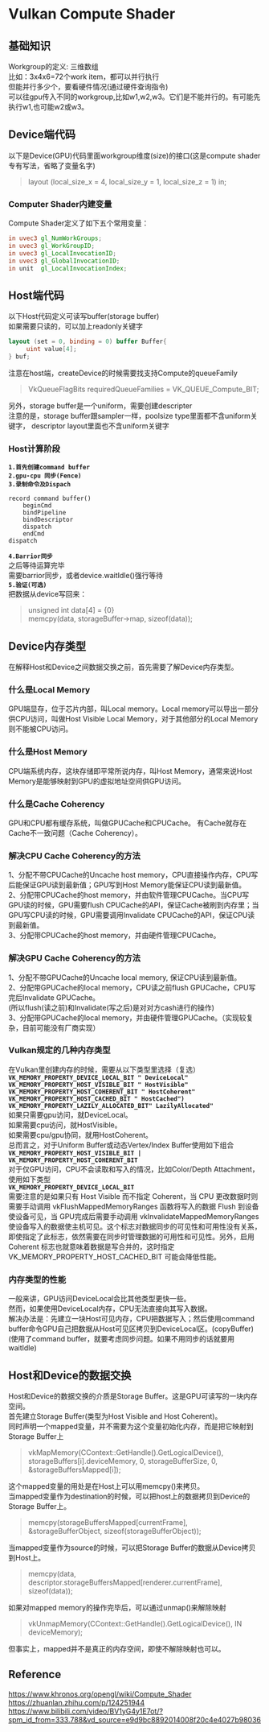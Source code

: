 # Vulkan Compute Shader

## 基础知识
Workgroup的定义: 三维数组  
比如：3x4x6=72个work item，都可以并行执行  
但能并行多少个，要看硬件情况(通过硬件查询指令)  
可以往gpu传入不同的workgroup,比如w1,w2,w3。它们是不能并行的。有可能先执行w1,也可能w2或w3。  

## Device端代码
以下是Device(GPU)代码里面workgroup维度(size)的接口(这是compute shader专有写法，省略了变量名字)  
> layout (local_size_x = 4, local_size_y = 1, local_size_z = 1) in;

### Computer Shader内建变量
Compute Shader定义了如下五个常用变量：  
```glsl
in uvec3 gl_NumWorkGroups;
in uvec3 gl_WorkGroupID;
in uvec3 gl_LocalInvocationID;
in uvec3 gl_GlobalInvocationID;
in unit  gl_LocalInvocationIndex;
```



## Host端代码
以下Host代码定义可读写buffer(storage buffer)  
如果需要只读的，可以加上readonly关键字  
```glsl
layout (set = 0, binding = 0) buffer Buffer{  
     uint value[4];
} buf;
```
注意在host端，createDevice的时候需要找支持Compute的queueFamily  
> VkQueueFlagBits requiredQueueFamilies = VK_QUEUE_Compute_BIT;  

另外，storage buffer是一个uniform，需要创建descripter  
注意的是，storage buffer跟sampler一样，poolsize type里面都不含uniform关键字， descriptor layout里面也不含uniform关键字  

### Host计算阶段   
**`1.首先创建command buffer`**  
**`2.gpu-cpu 同步(Fence)`**  
**`3.录制命令及Dispach`**  
```
record command buffer()
    beginCmd
    bindPipeline
    bindDescriptor
    dispatch
    endCmd
dispatch
```
**`4.Barrior同步`**  
之后等待运算完毕  
需要barrior同步，或者device.waitIdle()强行等待  
**`5.验证(可选)`**  
把数据从device写回来：  
> unsigned int data[4] = {0}  
> memcpy(data, storageBuffer->map, sizeof(data));  

## Device内存类型
在解释Host和Device之间数据交换之前，首先需要了解Device内存类型。
### 什么是Local Memory
GPU端显存，位于芯片内部，叫Local memory。Local memory可以导出一部分供CPU访问，叫做Host Visible Local Memory，对于其他部分的Local Memory则不能被CPU访问。  
### 什么是Host Memory
CPU端系统内存，这块存储即平常所说内存，叫Host Memory，通常来说Host Memory是能够映射到GPU的虚拟地址空间供GPU访问。
### 什么是Cache Coherency
GPU和CPU都有缓存系统，叫做GPUCache和CPUCache。
有Cache就存在Cache不一致问题（Cache Coherency）。  
### 解决CPU Cache Coherency的方法
1、分配不带CPUCache的Uncache host memory，CPU直接操作内存，CPU写后能保证GPU读到最新值；GPU写到Host Memory能保证CPU读到最新值。  
2、分配带CPUCache的host memory，并由软件管理CPUCache。当CPU写GPU读的时候，GPU需要flush CPUCache的API，保证Cache被刷到内存里；当GPU写CPU读的时候，GPU需要调用Invalidate CPUCache的API，保证CPU读到最新值。  
3、分配带CPUCache的host memory，并由硬件管理CPUCache。  
### 解决GPU Cache Coherency的方法
1、分配不带GPUCache的Uncache local memory, 保证CPU读到最新值。  
2、分配带GPUCache的local memory，CPU读之前flush GPUCache，CPU写完后Invalidate GPUCache。  
(所以flush(读之前)和Invalidate(写之后)是对对方cash进行的操作)  
3、分配带GPUCache的local memory，并由硬件管理GPUCache。（实现较复杂，目前可能没有厂商实现）  
### Vulkan规定的几种内存类型
在Vulkan里创建内存的时候，需要从以下类型里选择（复选）  
**`VK_MEMORY_PROPERTY_DEVICE_LOCAL_BIT " DeviceLocal"`**  
**`VK_MEMORY_PROPERTY_HOST_VISIBLE_BIT " HostVisible"`**  
**`VK_MEMORY_PROPERTY_HOST_COHERENT_BIT " HostCoherent"`**  
**`VK_MEMORY_PROPERTY_HOST_CACHED_BIT " HostCached")`**  
**`VK_MEMORY_PROPERTY_LAZILY_ALLOCATED_BIT" LazilyAllocated"`**  
如果只需要gpu访问，就DeviceLocal。  
如果需要cpu访问，就HostVisible。  
如果需要cpu/gpu协同，就用HostCoherent。  
总而言之，对于Uniform Buffer或动态Vertex/Index Buffer使用如下组合  
**`VK_MEMORY_PROPERTY_HOST_VISIBLE_BIT | VK_MEMORY_PROPERTY_HOST_COHERENT_BIT`**  
对于仅GPU访问，CPU不会读取和写入的情况，比如Color/Depth Attachment，使用如下类型  
**`VK_MEMORY_PROPERTY_DEVICE_LOCAL_BIT`**   
需要注意的是如果只有 Host Visible 而不指定 Coherent，当 CPU 更改数据时则需要手动调用 vkFlushMappedMemoryRanges 函数将写入的数据 Flush 到设备使设备可见，当 GPU完成后需要手动调用 vkInvalidateMappedMemoryRanges 使设备写入的数据使主机可见。这个标志对数据同步的可见性和可用性没有关系，即使指定了此标志，依然需要在同步时管理数据的可用性和可见性。另外，启用 Coherent 标志也就意味着数据是写合并的，这时指定 VK_MEMORY_PROPERTY_HOST_CACHED_BIT 可能会降低性能。  
### 内存类型的性能
一般来讲，GPU访问DeviceLocal会比其他类型更快一些。  
然而，如果使用DeviceLocal内存，CPU无法直接向其写入数据。  
解决办法是：先建立一块Host可见内存，CPU把数据写入；然后使用command buffer命令GPU自己把数据从Host可见区拷贝到DeviceLocal区。(copyBuffer)    
(使用了command buffer，就要考虑同步问题。如果不用同步的话就要用waitIdle)

## Host和Device的数据交换
Host和Device的数据交换的介质是Storage Buffer。这是GPU可读写的一块内存空间。  
首先建立Storage Buffer(类型为Host Visible and Host Coherent)。  
同时声明一个mapped变量，并不需要为这个变量初始化内存，而是把它映射到Storage Buffer上
> vkMapMemory(CContext::GetHandle().GetLogicalDevice(), storageBuffers[i].deviceMemory, 0, storageBufferSize, 0, &storageBuffersMapped[i]);

这个mapped变量的用处是在Host上可以用memcpy()来拷贝。  
当mapped变量作为destination的时候，可以把host上的数据拷贝到Device的Storage Buffer上。  
> memcpy(storageBuffersMapped[currentFrame], &storageBufferObject, sizeof(storageBufferObject));

当mapped变量作为source的时候，可以把Storage Buffer的数据从Device拷贝到Host上。  
> memcpy(data, descriptor.storageBuffersMapped[renderer.currentFrame], sizeof(data));

如果对mapped memory的操作完毕后，可以通过unmap()来解除映射  
> vkUnmapMemory(CContext::GetHandle().GetLogicalDevice(), IN deviceMemory);

但事实上，mapped并不是真正的内存空间，即使不解除映射也可以。  



## Reference
https://www.khronos.org/opengl/wiki/Compute_Shader  
https://zhuanlan.zhihu.com/p/124251944  
https://www.bilibili.com/video/BV1yG4y1E7ot/?spm_id_from=333.788&vd_source=e9d9bc8892014008f20c4e4027b98036  



